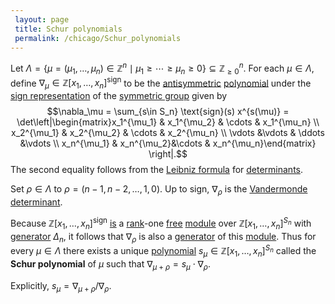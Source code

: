 ```yaml
---
 layout: page
 title: Schur polynomials
 permalink: /chicago/Schur_polynomials
---
```

Let $\Lambda=\{\mu = (\mu_1,\dots, \mu_n)\in\mathbb Z^n \mid \mu_1\geq \cdots\geq \mu_n \geq 0\} \subseteq \mathbb Z^n_{\geq 0}$. For each $\mu \in \Lambda$, define $\nabla_\mu \in \mathbb Z[x_1,\dots, x_n]^\text{sign}$ to be the [antisymmetric](https://defsmath.github.io/DefsMath/invariant_polynomials_under_group_action) [polynomial](https://defsmath.github.io/DefsMath/polynomial_ring) under the [sign representation](https://defsmath.github.io/DefsMath/sign_representation) of the [symmetric group](https://defsmath.github.io/DefsMath/symmetric_group) given by $$\nabla_\mu = \sum_{s\in S_n} \text{sign}(s) x^{s(\mu)} = \det\left|\begin{matrix}x_1^{\mu_1}  & x_1^{\mu_2} & \cdots & x_1^{\mu_n} \\ x_2^{\mu_1} & x_2^{\mu_2} & \cdots & x_2^{\mu_n} \\ \vdots &\vdots & \ddots &\vdots \\ x_n^{\mu_1} & x_n^{\mu_2}&\cdots & x_n^{\mu_n}\end{matrix} \right|.$$ The second equality follows from the [Leibniz formula](https://defsmath.github.io/DefsMath/Leibniz_formula) for [determinants](https://defsmath.github.io/DefsMath/determinant). 

Set $\rho \in \Lambda$ to $\rho = (n-1,n-2,\dots, 1, 0)$. Up to sign, $\nabla_\rho$ is the [Vandermonde determinant](https://defsmath.github.io/DefsMath/Vandermonde_determinant). 

Because $\mathbb Z[x_1,\dots, x_n]^\text{sign}$ [is](https://defsmath.github.io/DefsMath/antisymmetric_polynomials_have_a_Vandermonde_factor) a [rank](https://defsmath.github.io/DefsMath/rank_of_a_module)-one [free](https://defsmath.github.io/DefsMath/free_module) [module](https://defsmath.github.io/DefsMath/module_over_a_ring) over $\mathbb Z[x_1,\dots, x_n]^{S_n}$ with [generator](https://defsmath.github.io/DefsMath/generate_an_R-module) $\Delta_n$, it follows that $\nabla_\rho$ is also a [generator](https://defsmath.github.io/DefsMath/#####################generator) of this [module](https://defsmath.github.io/DefsMath/###################module). Thus for every $\mu\in \Lambda$ there exists a unique [polynomial](https://defsmath.github.io/DefsMath/################polynomial) $s_\mu\in\mathbb Z[x_1,\dots, x_n]^{S_n}$ called the **Schur polynomial** of $\mu$ such that $\nabla_{\mu + \rho} = s_\mu \cdot\nabla_\rho$. 

Explicitly, $s_\mu = \nabla_{\mu + \rho}/\nabla_\rho$. 
